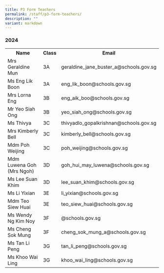 ```yaml
---
title: P3 Form Teachers
permalink: /staff/p3-form-teachers/
description: ""
variant: markdown
---
```

### **2024**
<table>
    <tbody><tr style="width:100%">
        <th style="width:40%">Name</th>
        <th style="width:10%">Class</th>
        <th style="width:50%">Email</th>
    </tr>
   <tr>
        <td>Mrs Geraldine Mun</td>
        <td>3A</td>
        <td>geraldine_jane_buster_a@schools.gov.sg</td>
    </tr>
   <tr>
        <td>Ms Eng Lik Boon</td>
        <td>3A</td>
        <td>eng_lik_boon@schools.gov.sg</td>
    </tr>
      <tr>
        <td>Mrs Lorna Eng</td>
        <td>3B</td>
        <td>eng_aik_boo@schools.gov.sg</td>
    </tr>
    <tr>
        <td>Mr Yeo Siah Ong</td>
        <td>3B</td>
        <td>yeo_siah_ong@schools.gov.sg</td>
    </tr>
<tr>
        <td>Ms Thivya</td>
        <td>3C</td>
        <td>thivyadlo_gopalkrishnan@schools.gov.sg</td>
    </tr>
	<tr>
        <td>Mrs Kimberly Bell</td>
        <td>3C</td>
        <td>kimberly_bell@schools.gov.sg</td>
    </tr>
    <tr>
        <td>Mdm Poh Weijing</td>
        <td>3C</td>
        <td>poh_weijing@schools.gov.sg</td>
    </tr>
    <tr>
        <td>Mdm Luwena Goh (Mrs Ngoh)</td>
        <td>3D</td>
        <td>goh_hui_may_luwena@schools.gov.sg</td>
    </tr>
 <tr>
        <td>Ms Lee Suan Khim</td>
        <td>3D</td>
        <td>lee_suan_khim@schools.gov.sg</td>
    </tr>
<tr>
        <td>Ms Li Yixian</td>
        <td>3E</td>
        <td>li_yixian@schools.gov.sg</td>
    </tr>
     	<tr>
        <td>Mdm Teo Siew Huai</td>
        <td>3E</td>
        <td>teo_siew_huai@schools.gov.sg</td>
    </tr>
<tr>
        <td>Ms Wendy Ng Kim Noy</td>
        <td>3F</td>
        <td>@schools.gov.sg</td>
    </tr>
    <tr>
        <td>Ms Cheng Sok Mung</td>
        <td>3F</td>
        <td>cheng_sok_mung_a@schools.gov.sg</td>
    </tr>
<tr>
        <td>Ms Tan Li Peng</td>
        <td>3G</td>
        <td>tan_li_peng@schools.gov.sg</td>
    </tr>
    <tr>
        <td>Ms Khoo Wai Ling</td>
        <td>3G</td>
        <td>khoo_wai_ling@schools.gov.sg</td>
    </tr>
</tbody></table>

 